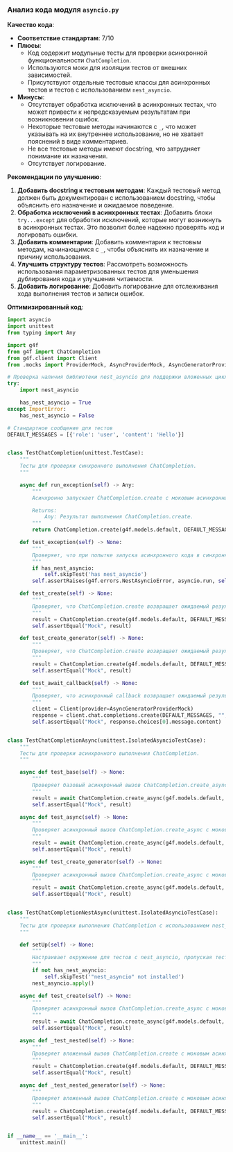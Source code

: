 ### **Анализ кода модуля `asyncio.py`**

**Качество кода**:
- **Соответствие стандартам**: 7/10
- **Плюсы**:
  - Код содержит модульные тесты для проверки асинхронной функциональности `ChatCompletion`.
  - Используются моки для изоляции тестов от внешних зависимостей.
  - Присутствуют отдельные тестовые классы для асинхронных тестов и тестов с использованием `nest_asyncio`.
- **Минусы**:
  - Отсутствует обработка исключений в асинхронных тестах, что может привести к непредсказуемым результатам при возникновении ошибок.
  - Некоторые тестовые методы начинаются с `_`, что может указывать на их внутреннее использование, но не хватает пояснений в виде комментариев.
  - Не все тестовые методы имеют docstring, что затрудняет понимание их назначения.
  - Отсутствует логирование.

**Рекомендации по улучшению**:

1.  **Добавить docstring к тестовым методам**: Каждый тестовый метод должен быть документирован с использованием docstring, чтобы объяснить его назначение и ожидаемое поведение.
2.  **Обработка исключений в асинхронных тестах**: Добавить блоки `try...except` для обработки исключений, которые могут возникнуть в асинхронных тестах. Это позволит более надежно проверять код и логировать ошибки.
3.  **Добавить комментарии**: Добавить комментарии к тестовым методам, начинающимся с `_`, чтобы объяснить их назначение и причину использования.
4.  **Улучшить структуру тестов**: Рассмотреть возможность использования параметризованных тестов для уменьшения дублирования кода и улучшения читаемости.
5.  **Добавить логирование**: Добавить логирование для отслеживания хода выполнения тестов и записи ошибок.

**Оптимизированный код**:

```python
import asyncio
import unittest
from typing import Any

import g4f
from g4f import ChatCompletion
from g4f.client import Client
from .mocks import ProviderMock, AsyncProviderMock, AsyncGeneratorProviderMock

# Проверка наличия библиотеки nest_asyncio для поддержки вложенных циклов событий
try:
    import nest_asyncio

    has_nest_asyncio = True
except ImportError:
    has_nest_asyncio = False

# Стандартное сообщение для тестов
DEFAULT_MESSAGES = [{'role': 'user', 'content': 'Hello'}]


class TestChatCompletion(unittest.TestCase):
    """
    Тесты для проверки синхронного выполнения ChatCompletion.
    """

    async def run_exception(self) -> Any:
        """
        Асинхронно запускает ChatCompletion.create с моковым асинхронным провайдером для вызова исключения.

        Returns:
            Any: Результат выполнения ChatCompletion.create.
        """
        return ChatCompletion.create(g4f.models.default, DEFAULT_MESSAGES, AsyncProviderMock)

    def test_exception(self) -> None:
        """
        Проверяет, что при попытке запуска асинхронного кода в синхронном контексте без nest_asyncio возникает исключение NestAsyncioError.
        """
        if has_nest_asyncio:
            self.skipTest('has nest_asyncio')
        self.assertRaises(g4f.errors.NestAsyncioError, asyncio.run, self.run_exception())

    def test_create(self) -> None:
        """
        Проверяет, что ChatCompletion.create возвращает ожидаемый результат при использовании мокового асинхронного провайдера.
        """
        result = ChatCompletion.create(g4f.models.default, DEFAULT_MESSAGES, AsyncProviderMock)
        self.assertEqual("Mock", result)

    def test_create_generator(self) -> None:
        """
        Проверяет, что ChatCompletion.create возвращает ожидаемый результат при использовании мокового асинхронного генератора.
        """
        result = ChatCompletion.create(g4f.models.default, DEFAULT_MESSAGES, AsyncGeneratorProviderMock)
        self.assertEqual("Mock", result)

    def test_await_callback(self) -> None:
        """
        Проверяет, что асинхронный callback возвращает ожидаемый результат.
        """
        client = Client(provider=AsyncGeneratorProviderMock)
        response = client.chat.completions.create(DEFAULT_MESSAGES, "", max_tokens=0)
        self.assertEqual("Mock", response.choices[0].message.content)


class TestChatCompletionAsync(unittest.IsolatedAsyncioTestCase):
    """
    Тесты для проверки асинхронного выполнения ChatCompletion.
    """

    async def test_base(self) -> None:
        """
        Проверяет базовый асинхронный вызов ChatCompletion.create_async с моковым провайдером.
        """
        result = await ChatCompletion.create_async(g4f.models.default, DEFAULT_MESSAGES, ProviderMock)
        self.assertEqual("Mock", result)

    async def test_async(self) -> None:
        """
        Проверяет асинхронный вызов ChatCompletion.create_async с моковым асинхронным провайдером.
        """
        result = await ChatCompletion.create_async(g4f.models.default, DEFAULT_MESSAGES, AsyncProviderMock)
        self.assertEqual("Mock", result)

    async def test_create_generator(self) -> None:
        """
        Проверяет асинхронный вызов ChatCompletion.create_async с моковым асинхронным генератором.
        """
        result = await ChatCompletion.create_async(g4f.models.default, DEFAULT_MESSAGES, AsyncGeneratorProviderMock)
        self.assertEqual("Mock", result)


class TestChatCompletionNestAsync(unittest.IsolatedAsyncioTestCase):
    """
    Тесты для проверки выполнения ChatCompletion с использованием nest_asyncio.
    """

    def setUp(self) -> None:
        """
        Настраивает окружение для тестов с nest_asyncio, пропуская тесты, если nest_asyncio не установлен.
        """
        if not has_nest_asyncio:
            self.skipTest('"nest_asyncio" not installed')
        nest_asyncio.apply()

    async def test_create(self) -> None:
        """
        Проверяет асинхронный вызов ChatCompletion.create_async с моковым провайдером и nest_asyncio.
        """
        result = await ChatCompletion.create_async(g4f.models.default, DEFAULT_MESSAGES, ProviderMock)
        self.assertEqual("Mock", result)

    async def _test_nested(self) -> None:
        """
        Проверяет вложенный вызов ChatCompletion.create с моковым асинхронным провайдером и nest_asyncio.
        """
        result = ChatCompletion.create(g4f.models.default, DEFAULT_MESSAGES, AsyncProviderMock)
        self.assertEqual("Mock", result)

    async def _test_nested_generator(self) -> None:
        """
        Проверяет вложенный вызов ChatCompletion.create с моковым асинхронным генератором и nest_asyncio.
        """
        result = ChatCompletion.create(g4f.models.default, DEFAULT_MESSAGES, AsyncGeneratorProviderMock)
        self.assertEqual("Mock", result)


if __name__ == '__main__':
    unittest.main()